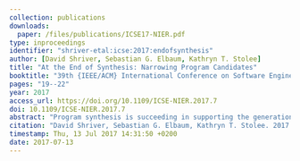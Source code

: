 ```yaml
---
collection: publications
downloads:
  paper: /files/publications/ICSE17-NIER.pdf
type: inproceedings
identifier: "shriver-etal:icse:2017:endofsynthesis"
author: [David Shriver, Sebastian G. Elbaum, Kathryn T. Stolee]
title: "At the End of Synthesis: Narrowing Program Candidates"
booktitle: "39th {IEEE/ACM} International Conference on Software Engineering: New Ideas and Emerging Technologies Results Track, {ICSE-NIER} 2017, Buenos Aires, Argentina, May 20-28, 2017"
pages: "19--22"
year: 2017
access_url: https://doi.org/10.1109/ICSE-NIER.2017.7
doi: 10.1109/ICSE-NIER.2017.7
abstract: "Program synthesis is succeeding in supporting the generation of programs within increasingly complex domains. The use of weaker specifications, such as those consisting of input/output examples or test cases, has helped to fuel the success of program synthesis by lowering adoption barriers. Yet, employing weaker specifications has the side effect of generating a potentially large number of candidate programs. This was not a problem for simpler and smaller program domains, but it is becoming evident that differentiating among many synthesized programs is a challenge that needs addressing. We sketch an approach to mitigate this challenge, requiring less effort from the user while automatically identifying inputs that can differentiate clusters of synthesized programs. The approach has the potential to more cost-effectively narrow the space of candidate programs in a range of synthesis applications."
citation: "David Shriver, Sebastian G. Elbaum, Kathryn T. Stolee. 2017. At the End of Synthesis: Narrowing Program Candidates. In <i>39th IEEE/ACM International Conference on Software Engineering: New Ideas and Emerging Technologies Results Track, ICSE-NIER 2017, Buenos Aires, Argentina, May 20-28, 2017</i>. 19-22. https://doi.org/10.1109/ICSE-NIER.2017.7"
timestamp: Thu, 13 Jul 2017 14:31:50 +0200
date: 2017-07-13
---
```

